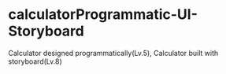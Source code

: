 # calculatorProgrammatic-UI-Storyboard
Calculator designed programmatically(Lv.5), Calculator built with storyboard(Lv.8) 
